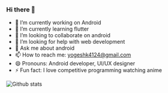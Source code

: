 ### Hi there 👋

- 🔭 I’m currently working on Android
- 🌱 I’m currently learning flutter
- 👯 I’m looking to collaborate on android
- 🤔 I’m looking for help with web development
- 💬 Ask me about android
- 📫 How to reach me: yogeshk4124@gmail.com
- 😄 Pronouns: Android developer, UI/UX designer
- ⚡ Fun fact: I love competitive programming watching anime

![Github  stats](https://github-readme-stats.vercel.app/api?username=yogeshk4124&show_icons=true&hide_border=false&theme=dracula)
